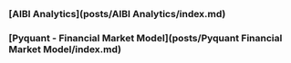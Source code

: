 
<span style="display:block; color:blue; margin-top:-90px;"> </span>
[about me](about.md)

<br/>


### [AIBI Analytics](posts/AIBI Analytics/index.md)

### [Pyquant - Financial Market Model](posts/Pyquant Financial Market Model/index.md)
